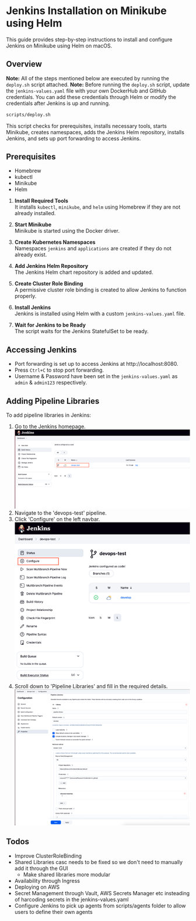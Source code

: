 # Jenkins Installation on Minikube using Helm

This guide provides step-by-step instructions to install and configure Jenkins on Minikube using Helm on macOS.

## Overview
**Note:** All of the steps mentioned below are executed by running the `deploy.sh` script attached.
**Note:** Before running the `deploy.sh` script, update the `jenkins-values.yaml` file with your own DockerHub and GitHub credentials. You can add these credentials through Helm or modify the credentials after Jenkins is up and running.

```bash
scripts/deploy.sh
```

This script checks for prerequisites, installs necessary tools, starts Minikube, creates namespaces, adds the Jenkins Helm repository, installs Jenkins, and sets up port forwarding to access Jenkins.

## Prerequisites

- Homebrew
- kubectl
- Minikube
- Helm

1. **Install Required Tools**  
   It installs `kubectl`, `minikube`, and `helm` using Homebrew if they are not already installed.

2. **Start Minikube**  
   Minikube is started using the Docker driver.

3. **Create Kubernetes Namespaces**  
   Namespaces `jenkins` and `applications` are created if they do not already exist.

4. **Add Jenkins Helm Repository**  
   The Jenkins Helm chart repository is added and updated.

5. **Create Cluster Role Binding**  
   A permissive cluster role binding is created to allow Jenkins to function properly.

6. **Install Jenkins**  
   Jenkins is installed using Helm with a custom `jenkins-values.yaml` file.

7. **Wait for Jenkins to be Ready**  
   The script waits for the Jenkins StatefulSet to be ready.

## Accessing Jenkins

- Port forwarding is set up to access Jenkins at http://localhost:8080.
- Press `Ctrl+C` to stop port forwarding.
- Username & Password have been set in the `jenkins-values.yaml` as `admin` & `admin123` respectively.

## Adding Pipeline Libraries

To add pipeline libraries in Jenkins:

1. Go to the Jenkins homepage.
![image info](./docs/imgs/homepage.png)
2. Navigate to the 'devops-test' pipeline.
3. Click 'Configure' on the left navbar.
![image info](./docs/imgs/devops-test-pipeline.png)
4. Scroll down to 'Pipeline Libraries' and fill in the required details.
![image info](./docs/imgs/configuration.png)

## Todos
- Improve ClusterRoleBinding
- Shared Libraries casc needs to be fixed so we don't need to manually add it through the GUI
    - Make shared libraries more modular
- Availability through Ingress
- Deploying on AWS
- Secret Management through Vault, AWS Secrets Manager etc insteading of harcoding secrets in the jenkins-values.yaml
- Configure Jenkins to pick up agents from scripts/agents folder to allow users to define their own agents

